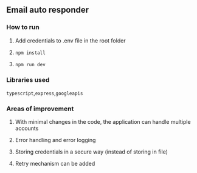 ## Email auto responder

### How to run

1. Add credentials to .env file in the root folder

2. `npm install`

3. `npm run dev`

### Libraries used

`typescript`,`express`,`googleapis`

### Areas of improvement

1. With minimal changes in the code, the application can handle multiple accounts

2. Error handling and error logging

3. Storing credentials in a secure way (instead of storing in file)

4. Retry mechanism can be added
